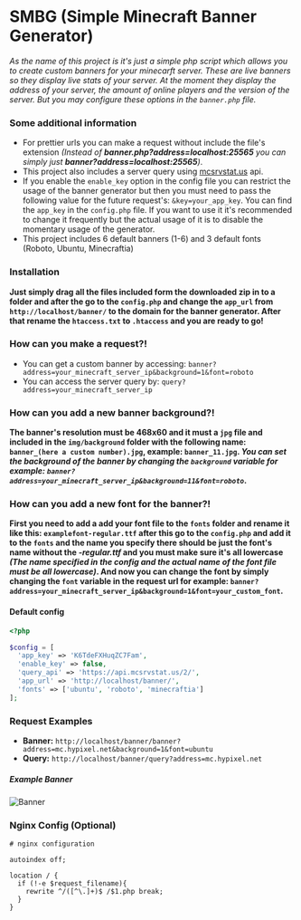 # SMBG (Simple Minecraft Banner Generator)

*As the name of this project is it's just a simple php script which allows you to create custom banners for your minecarft server. These are live banners so they display live stats of your server. At the moment they display the address of your server, the amount of online players and the version of the server.
But you may configure these options in the `banner.php` file.*

### Some additional information

* For prettier urls you can make a request without include the file's extension _(Instead of __banner.php?address=localhost:25565__ you can simply just __banner?address=localhost:25565__)_.
* This project also includes a server query using [mcsrvstat.us](https://mcsrvstat.us/) api.
* If you enable the `enable_key` option in the config file you can restrict the usage of the banner generator but then you must need to pass the following value for the future request's: `&key=your_app_key`. You can find the `app_key` in the `config.php` file. If you want to use it it's recommended to change it frequently but the actual usage of it is to disable the momentary usage of the generator.
* This project includes 6 default banners (1-6) and 3 default fonts (Roboto, Ubuntu, Minecraftia)

### Installation

**Just simply drag all the files included form the downloaded zip in to a folder and after the go to the `config.php` and change the `app_url` from `http://localhost/banner/` to the domain for the banner generator. After that rename the `htaccess.txt` to `.htaccess` and you are ready to go!**

### How can you make a request?!

* You can get a custom banner by accessing: `banner?address=your_minecraft_server_ip&background=1&font=roboto`
* You can access the server query by: `query?address=your_minecraft_server_ip`

### How can you add a new banner background?!

**The banner's resolution must be 468x60 and it must a `jpg` file and included in the `img/background` folder with the following name: `banner_(here a custom number).jpg`, example: `banner_11.jpg`. _You can set the background of the banner by changing the `background` variable for example: `banner?address=your_minecraft_server_ip&background=11&font=roboto`_.**

### How can you add a new font for the banner?!

**First you need to add a add your font file to the `fonts` folder and rename it like this: `examplefont-regular.ttf` after this go to the `config.php` and add it to the `fonts` and the name you specify there should be just the font's name without the _-regular.ttf_ and you must make sure it's all lowercase _(The name specified in the config and the actual name of the font file must be all lowercase)_. And now you can change the font by simply changing the `font` variable in the request url for example: `banner?address=your_minecraft_server_ip&background=1&font=your_custom_font`.**

#### Default config

```php
<?php

$config = [
  'app_key' => 'K6TdeFXHuqZC7Fam',
  'enable_key' => false,
  'query_api' => 'https://api.mcsrvstat.us/2/',
  'app_url' => 'http://localhost/banner/',
  'fonts' => ['ubuntu', 'roboto', 'minecraftia']
];
```

### Request Examples

* __Banner:__ `http://localhost/banner/banner?address=mc.hypixel.net&background=1&font=ubuntu`
* __Query:__ `http://localhost/banner/query?address=mc.hypixel.net`

##### Example Banner
![Banner](https://i.ibb.co/R9700Nr/banner.jpg)

### Nginx Config (Optional)
```nginx
# nginx configuration

autoindex off;

location / {
  if (!-e $request_filename){
    rewrite ^/([^\.]+)$ /$1.php break;
  }
}
```
